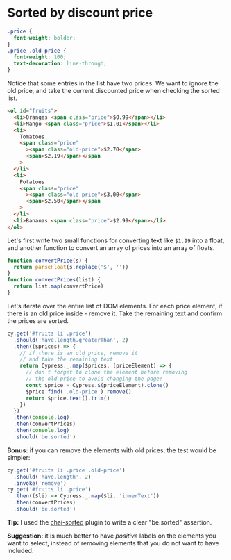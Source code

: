 # Sorted by discount price

<!-- fiddle Prices are sorted -->

```css hide
.price {
  font-weight: bolder;
}
.price .old-price {
  font-weight: 100;
  text-decoration: line-through;
}
```

Notice that some entries in the list have two prices. We want to ignore the old price, and take the current discounted price when checking the sorted list.

```html
<ol id="fruits">
  <li>Oranges <span class="price">$0.99</span></li>
  <li>Mango <span class="price">$1.01</span></li>
  <li>
    Tomatoes
    <span class="price"
      ><span class="old-price">$2.70</span>
      <span>$2.19</span></span
    >
  </li>
  <li>
    Potatoes
    <span class="price"
      ><span class="old-price">$3.00</span>
      <span>$2.50</span></span
    >
  </li>
  <li>Bananas <span class="price">$2.99</span></li>
</ol>
```

Let's first write two small functions for converting text like `$1.99` into a float, and another function to convert an array of prices into an array of floats.

```js
function convertPrice(s) {
  return parseFloat(s.replace('$', ''))
}
function convertPrices(list) {
  return list.map(convertPrice)
}
```

Let's iterate over the entire list of DOM elements. For each price element, if there is an old price inside - remove it. Take the remaining text and confirm the prices are sorted.

```js
cy.get('#fruits li .price')
  .should('have.length.greaterThan', 2)
  .then(($prices) => {
    // if there is an old price, remove it
    // and take the remaining text
    return Cypress._.map($prices, (priceElement) => {
      // don't forget to clone the element before removing
      // the old price to avoid changing the page!
      const $price = Cypress.$(priceElement).clone()
      $price.find('.old-price').remove()
      return $price.text().trim()
    })
  })
  .then(console.log)
  .then(convertPrices)
  .then(console.log)
  .should('be.sorted')
```

**Bonus:** if you can remove the elements with old prices, the test would be simpler:

```js skip
cy.get('#fruits li .price .old-price')
  .should('have.length', 2)
  .invoke('remove')
cy.get('#fruits li .price')
  .then(($li) => Cypress._.map($li, 'innerText'))
  .then(convertPrices)
  .should('be.sorted')
```

<!-- fiddle-end -->

**Tip:** I used the [chai-sorted](https://www.chaijs.com/plugins/chai-sorted/) plugin to write a clear "be.sorted" assertion.

**Suggestion:** it is much better to have _positive_ labels on the elements you want to select, instead of removing elements that you do not want to have included.
